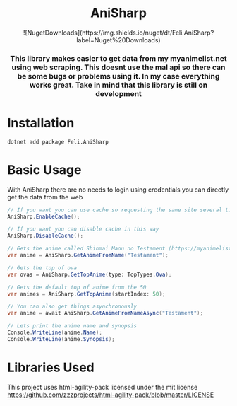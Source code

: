 <h1 align="center">AniSharp</h1>
<p align="center">
  ![NugetDownloads](https://img.shields.io/nuget/dt/Feli.AniSharp?label=Nuget%20Downloads)
</p>
<h3 align="center">This library makes easier to get data from my myanimelist.net using web scraping. This doesnt use the mal api so there can be some bugs or problems using it. In my case everything works great. Take in mind that this library is still on development</h3>

# Installation 
```
dotnet add package Feli.AniSharp
```

# Basic Usage
With AniSharp there are no needs to login using credentials you can directly get the data from the web

```csharp
// If you want you can use cache so requesting the same site several times will be faster
AniSharp.EnableCache();

// If you want you can disable cache in this way
AniSharp.DisableCache();

// Gets the anime called Shinmai Maou no Testament (https://myanimelist.net/anime/23233/Shinmai_Maou_no_Testament)
var anime = AniSharp.GetAnimeFromName("Testament");

// Gets the top of ova
var ovas = AniSharp.GetTopAnime(type: TopTypes.Ova);

// Gets the default top of anime from the 50
var animes = AniSharp.GetTopAnime(startIndex: 50);

// You can also get things asynchronously
var anime = await AniSharp.GetAnimeFromNameAsync("Testament");

// Lets print the anime name and synopsis
Console.WriteLine(anime.Name);
Console.WriteLine(anime.Synopsis);
```

# Libraries Used
This project uses html-agility-pack licensed under the mit license https://github.com/zzzprojects/html-agility-pack/blob/master/LICENSE
